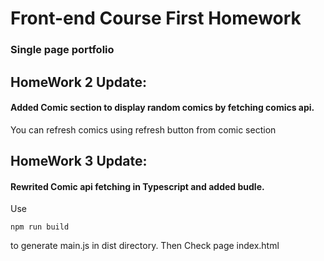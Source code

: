 # Front-end Course First Homework

### Single page portfolio


## HomeWork 2 Update:

#### Added Comic section to display random comics by fetching comics api.
You can refresh comics using refresh button from comic section
 


## HomeWork 3 Update:

#### Rewrited Comic api fetching in Typescript and added budle.
Use
```
npm run build
```
to generate main.js in dist directory. Then Check page index.html